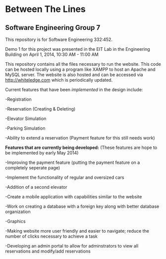 <h1>Between The Lines</h1>

<h2>Software Engineering Group 7</h2>

This repository is for Software Engineering 332:452.

Demo 1 for this project was presented in the EIT Lab in the Engineering Building on April 1, 2014, 10:30 AM - 11:00 AM

This repository contains all the files necessary to run the website.
This code can be hosted locally using a program like XAMPP to host an Apache and MySQL server.
The website is also hosted and can be accessed via http://whiteledge.com which is periodically updated.

Current features that have been <i>implemented</i> in the design include:

-Registration

-Reservation (Creating & Deleting)

-Elevator Simulation

-Parking Simulation

-Ability to extend a reservation (Payment feature for this still needs work)

<b>Features that are currently being developed:</b> (These features are hope to be implemented by early May 2014)

-Improving the payment feature (putting the payment feature on a completely seperate page)

-Implement the functionality of regular and oversized cars

-Addition of a second elevator

-Create a mobile application with capabilities similar to the website

-Work on creating a database with a foreign key along with better database organization

-Graphics

-Making website more user friendly and easier to navigate; reduce the number of clicks necessary to achieve a task

-Developing an admin portal to allow for adminstrators to view all reservations and modify/add reservations
